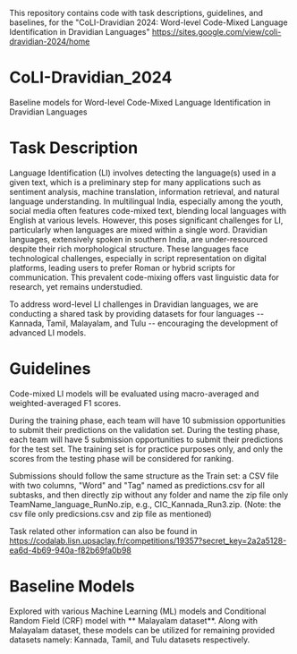 This repository contains code with task descriptions, guidelines, and baselines, for the "CoLI-Dravidian 2024: Word-level Code-Mixed Language Identification in Dravidian Languages" https://sites.google.com/view/coli-dravidian-2024/home

# CoLI-Dravidian_2024
Baseline models for Word-level Code-Mixed Language Identification in Dravidian Languages

# Task Description
Language Identification (LI) involves detecting the language(s) used in a given text, which is a preliminary step for many applications such as sentiment analysis, machine translation, information retrieval, and natural language understanding. In multilingual India, especially among the youth, social media often features code-mixed text, blending local languages with English at various levels. However, this poses significant challenges for LI, particularly when languages are mixed within a single word. Dravidian languages, extensively spoken in southern India, are under-resourced despite their rich morphological structure. These languages face technological challenges, especially in script representation on digital platforms, leading users to prefer Roman or hybrid scripts for communication. This prevalent code-mixing offers vast linguistic data for research, yet remains understudied.

To address word-level LI challenges in Dravidian languages, we are conducting a shared task by providing datasets for four languages -- Kannada, Tamil, Malayalam, and Tulu -- encouraging the development of advanced LI models.

# Guidelines
Code-mixed LI models will be evaluated using macro-averaged and weighted-averaged F1 scores.

During the training phase, each team will have 10 submission opportunities to submit their predictions on the validation set. During the testing phase, each team will have 5 submission opportunities to submit their predictions for the test set. The training set is for practice purposes only, and only the scores from the testing phase will be considered for ranking.

Submissions should follow the same structure as the Train set: a CSV file with two columns, "Word" and "Tag" named as predictions.csv for all subtasks, and then directly zip without any folder and name the zip file only TeamName_language_RunNo.zip, e.g., CIC_Kannada_Run3.zip. (Note: the csv file only predicsions.csv and zip file as mentioned)

Task related other information can also be found in https://codalab.lisn.upsaclay.fr/competitions/19357?secret_key=2a2a5128-ea6d-4b69-940a-f82b69fa0b98

# Baseline Models
Explored with various Machine Learning (ML) models and Conditional Random Field (CRF) model with ** Malayalam dataset**. Along with Malayalam dataset, these models can be utilized for remaining provided datasets namely: Kannada, Tamil, and Tulu datasets respectively.
